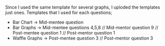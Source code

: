 Since I used the same template for several graphs, I uploded the templates just ones. Templates that I used for each questions;

- Bar Chart     ->  Mid-mentee question 
- Bar Graphs    -> Mid-mentee questions 4,5,8 // Mid-mentor question 9 // Post-mentee question 1 // Post-mentor question 1
- Waffle Graphs -> Post-mentee question 3 // Post-mentor question 3
